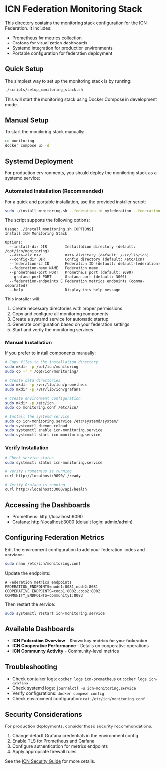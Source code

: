 # ICN Federation Monitoring Stack

This directory contains the monitoring stack configuration for the ICN Federation. It includes:

- Prometheus for metrics collection
- Grafana for visualization dashboards
- Systemd integration for production environments
- Portable configuration for federation deployment

## Quick Setup

The simplest way to set up the monitoring stack is by running:

```bash
./scripts/setup_monitoring_stack.sh
```

This will start the monitoring stack using Docker Compose in development mode.

## Manual Setup

To start the monitoring stack manually:

```bash
cd monitoring
docker compose up -d
```

## Systemd Deployment

For production environments, you should deploy the monitoring stack as a systemd service:

### Automated Installation (Recommended)

For a quick and portable installation, use the provided installer script:

```bash
sudo ./install_monitoring.sh --federation-id myfederation --federation-name "My Federation"
```

The script supports the following options:

```
Usage: ./install_monitoring.sh [OPTIONS]
Install ICN Monitoring Stack

Options:
  --install-dir DIR        Installation directory (default: /opt/icn/monitoring)
  --data-dir DIR           Data directory (default: /var/lib/icn)
  --config-dir DIR         Config directory (default: /etc/icn)
  --federation-id ID       Federation ID (default: default-federation)
  --federation-name NAME   Federation name
  --prometheus-port PORT   Prometheus port (default: 9090)
  --grafana-port PORT      Grafana port (default: 3000)
  --federation-endpoints E Federation metrics endpoints (comma-separated)
  --help                   Display this help message
```

This installer will:
1. Create necessary directories with proper permissions
2. Copy and configure all monitoring components
3. Create a systemd service for automatic startup
4. Generate configuration based on your federation settings
5. Start and verify the monitoring services

### Manual Installation

If you prefer to install components manually:

```bash
# Copy files to the installation directory
sudo mkdir -p /opt/icn/monitoring
sudo cp -r * /opt/icn/monitoring/

# Create data directories
sudo mkdir -p /var/lib/icn/prometheus
sudo mkdir -p /var/lib/icn/grafana

# Create environment configuration
sudo mkdir -p /etc/icn
sudo cp monitoring.conf /etc/icn/

# Install the systemd service
sudo cp icn-monitoring.service /etc/systemd/system/
sudo systemctl daemon-reload
sudo systemctl enable icn-monitoring.service
sudo systemctl start icn-monitoring.service
```

### Verify Installation

```bash
# Check service status
sudo systemctl status icn-monitoring.service

# Verify Prometheus is running
curl http://localhost:9090/-/ready

# Verify Grafana is running
curl http://localhost:3000/api/health
```

## Accessing the Dashboards

- Prometheus: http://localhost:9090
- Grafana: http://localhost:3000 (default login: admin/admin)

## Configuring Federation Metrics

Edit the environment configuration to add your federation nodes and services:

```bash
sudo nano /etc/icn/monitoring.conf
```

Update the endpoints:

```
# Federation metrics endpoints
FEDERATION_ENDPOINTS=node1:8081,node2:8081
COOPERATIVE_ENDPOINTS=coop1:8082,coop2:8082
COMMUNITY_ENDPOINTS=community1:8083
```

Then restart the service:

```bash
sudo systemctl restart icn-monitoring.service
```

## Available Dashboards

- **ICN Federation Overview** - Shows key metrics for your federation
- **ICN Cooperative Performance** - Details on cooperative operations
- **ICN Community Activity** - Community-level metrics

## Troubleshooting

- Check container logs: `docker logs icn-prometheus` or `docker logs icn-grafana`
- Check systemd logs: `journalctl -u icn-monitoring.service`
- Verify configurations: `docker compose config`
- Check environment configuration: `cat /etc/icn/monitoring.conf`

## Security Considerations

For production deployments, consider these security recommendations:

1. Change default Grafana credentials in the environment config
2. Enable TLS for Prometheus and Grafana
3. Configure authentication for metrics endpoints
4. Apply appropriate firewall rules

See the [ICN Security Guide](../onboarding/docs/security_and_recovery.md) for more details. 